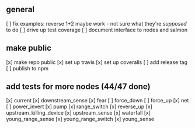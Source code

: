 ## general
[ ] fix examples: reverse 1+2 maybe work - not sure what they're _supposed_ to do
[ ] drive up test coverage
[ ] document interface to nodes and salmon

## make public
[x] make repo public
[x] set up travis
[x] set up coveralls
[ ] add release tag
[ ] publish to npm

## add tests for more nodes (44/47 done)
[x] current
[x] downstream_sense
[x] fear
[ ] force_down
[ ] force_up
[x] net
[ ] power_invert
[x] pump
[x] range_switch
[x] reverse_up
[x] upstream_killing_device
[x] upstream_sense
[x] waterfall
[x] young_range_sense
[x] young_range_switch
[x] young_sense

